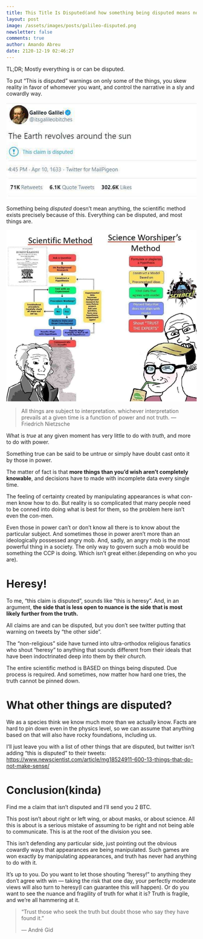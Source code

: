 ```yaml
---
title: This Title Is Disputed(and how something being disputed means nothing)
layout: post
image: /assets/images/posts/galileo-disputed.png
newsletter: false
comments: true
author: Amando Abreu
date: 2120-12-19 02:46:27
---
```

TL;DR; Mostly everything is or can be disputed.

To put “This is disputed” warnings on only some of the things, you skew reality in favor of whomever you want, and control the narrative in a sly and cowardly way.

![](/assets/images/posts/galileo-disputed.png)

Something being *disputed* doesn’t mean anything, the scientific method exists precisely because of this. Everything can be disputed, and most things are.

![](/assets/images/posts/tt7lbat.jpg)

> All things are subject to interpretation. whichever interpretation prevails at a given time is a function of power and not truth. — Friedrich Nietzsche

What is *true* at any given moment has very little to do with *truth*, and more to do with power.

Something true can be said to be untrue or simply have doubt cast onto it by those in power.

The matter of fact is that **more things than you’d wish aren’t completely knowable**, and decisions have to made with incomplete data every single time.

The feeling of certainty created by manipulating appearances is what con-men know how to do. But reality is so complicated that many people need to be conned into doing what is best for them, so the problem here isn’t even the con-men.

Even those in power can’t or don’t know all there is to know about the particular subject. And sometimes those in power aren’t more than an ideologically possessed angry mob. And, sadly, an angry mob is the most powerful thing in a society. The only way to govern such a mob would be something the CCP is doing. Which isn’t great either.(depending on who you are).

# Heresy!

To me, “this claim is disputed”, sounds like “this is heresy”. And, in an argument, **the side that is less open to nuance is the side that is most likely further from the truth.**

All claims are and can be disputed, but you don’t see twitter putting that warning on tweets by “the other side”.

The “non-religious” side have turned into ultra-orthodox religious fanatics who shout “heresy” to anything that sounds different from their ideals that have been indoctrinated deep into them by their *church.*

The entire scientific method is BASED on things being disputed. Due process is required. And sometimes, now matter how hard one tries, the truth cannot be pinned down.

# What other things are disputed?

We as a species think we know much more than we actually know. Facts are hard to pin down even in the physics level, so we can assume that anything based on that will also have rocky foundations, including us.

I’ll just leave you with a list of other things that are disputed, but twitter isn’t adding “this is disputed” to their tweets:\
<https://www.newscientist.com/article/mg18524911-600-13-things-that-do-not-make-sense/>

# Conclusion(kinda)

Find me a claim that isn’t disputed and I’ll send you 2 BTC.

This post isn’t about right or left wing, or about masks, or about science. All this is about is a serious mistake of assuming to be right and not being able to communicate. This is at the root of the division you see.

This isn’t defending any particular side, just pointing out the obvious cowardly ways that appearances are being manipulated. Such games are won exactly by manipulating appearances, and truth has never had anything to do with it.

It’s up to you. Do you want to let those shouting “heresy!” to anything they don’t agree with win — taking the risk that one day, your perfectly moderate views will also turn to heresy(I can guarantee this will happen). Or do you want to see the nuance and fragility of truth for what it is? Truth is fragile, and we’re all hammering at it.

> “Trust those who seek the truth but doubt those who say they have found it.”
>
> ― André Gid